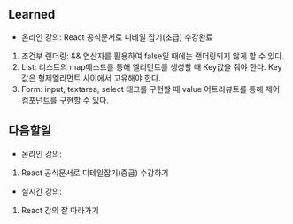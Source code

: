## Learned
- 온라인 강의: React 공식문서로 디테일 잡기(초급) 수강완료
1. 조건부 랜더링: && 연산자를 활용하여 false일 때에는 랜더링되지 않게 할 수 있다.
2. List: 리스트의 map메소드를 통해 엘리먼트를 생성할 때 Key값을 줘야 한다. Key값은 형제엘리먼트 사이에서 고유해야 한다.
3. Form: input, textarea, select 태그를 구현할 때 value 어트리뷰트를 통해 제어 컴포넌트를 구현할 수 있다.

## 다음할일
- 온라인 강의:
1. React 공식문서로 디테일잡기(중급) 수강하기
- 실시간 강의:
1. React 강의 잘 따라가기

